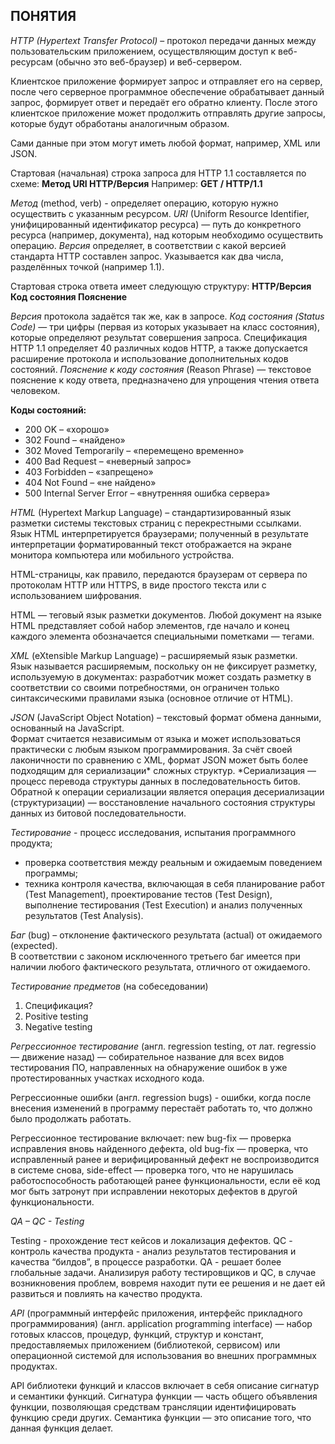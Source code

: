 ﻿## ПОНЯТИЯ

*HTTP (Hypertext Transfer Protocol)* – протокол передачи данных между пользовательским приложением, осуществляющим доступ к веб-ресурсам (обычно это веб-браузер) и веб-сервером. 

Клиентское приложение формирует запрос и отправляет его на сервер, после чего серверное программное обеспечение обрабатывает данный запрос, формирует ответ и передаёт его обратно клиенту. После этого клиентское приложение может продолжить отправлять другие запросы, которые будут обработаны аналогичным образом.

Сами данные при этом могут иметь любой формат, например, XML или JSON.

Стартовая (начальная) строка запроса для HTTP 1.1 составляется по схеме:
**Метод URI HTTP/Версия**
Например:
**GET / HTTP/1.1**

*Метод* (method, verb) - определяет операцию, которую нужно осуществить с указанным ресурсом. 
*URI* (Uniform Resource Identifier, унифицированный идентификатор ресурса) — путь до конкретного ресурса (например, документа), над которым необходимо осуществить операцию. 
*Версия* определяет, в соответствии с какой версией стандарта HTTP составлен запрос. Указывается как два числа, разделённых точкой (например 1.1).

Стартовая строка ответа имеет следующую структуру:
**HTTP/Версия Код состояния Пояснение**

*Версия* протокола задаётся так же, как в запросе.
*Код состояния (Status Code)* — три цифры (первая из которых указывает на класс состояния), которые определяют результат совершения запроса. Спецификация HTTP 1.1 определяет 40 различных кодов HTTP, а также допускается расширение протокола и использование дополнительных кодов состояний.
*Пояснение к коду состояния* (Reason Phrase) — текстовое пояснение к коду ответа, предназначено для упрощения чтения ответа человеком. 

**Коды состояний:** 
- 200 OK – «хорошо»
- 302 Found – «найдено»
- 302 Moved Temporarily – «перемещено временно»
- 400 Bad Request – «неверный запрос»
- 403 Forbidden – «запрещено»
- 404 Not Found – «не найдено» 
- 500 Internal Server Error – «внутренняя ошибка сервера» 
   

*HTML* (Hypertext Markup Language) – стандартизированный язык разметки системы текстовых страниц с перекрестными ссылками.  
Язык HTML интерпретируется браузерами; полученный в результате интерпретации форматированный текст отображается на экране монитора компьютера или мобильного устройства.

HTML-страницы, как правило, передаются браузерам от сервера по протоколам HTTP или HTTPS, в виде простого текста или с использованием шифрования.

HTML — теговый язык разметки документов. Любой документ на языке HTML представляет собой набор элементов, где начало и конец каждого элемента обозначается специальными пометками — тегами. 


*XML* (eXtensible Markup Language) – расширяемый язык разметки.  
Язык называется расширяемым, поскольку он не фиксирует разметку, используемую в документах: разработчик может создать разметку в соответствии со своими потребностями, он ограничен только синтаксическими правилами языка (основное отличие от HTML).


*JSON* (JavaScript Object Notation) – текстовый формат обмена данными, основанный на JavaScript.  
Формат считается независимым от языка и может использоваться практически с любым языком программирования. За счёт своей лаконичности по сравнению с XML, формат JSON может быть более подходящим для сериализации* сложных структур.
*Сериализация — процесс перевода структуры данных в последовательность битов. Обратной к операции сериализации является операция десериализации (структуризации) — восстановление начального состояния структуры данных из битовой последовательности.

*Тестирование* - процесс исследования, испытания программного продукта;  
- проверка соответствия между реальным и ожидаемым поведением программы; 
- техника контроля качества, включающая в себя планирование работ (Test Management), проектирование тестов (Test Design), выполнение тестирования (Test Execution) и анализ полученных результатов (Test Analysis).

*Баг* (bug) – отклонение фактического результата (actual) от ожидаемого (expected).  
В соответствии с законом исключенного третьего баг имеется при наличии любого фактического результата, отличного от ожидаемого.  

*Тестирование предметов* (на собеседовании)
1. Спецификация?
2. Positive testing
3. Negative testing


*Регрессионное тестирование* (англ. regression testing, от лат. regressio — движение назад) — собирательное название для всех видов тестирования ПО, направленных на обнаружение ошибок в уже протестированных участках исходного кода.

Регрессионные ошибки (англ. regression bugs) - ошибки, когда после внесения изменений в программу перестаёт работать то, что должно было продолжать работать.

Регрессионное тестирование включает: 
new bug-fix — проверка исправления вновь найденного дефекта, 
old bug-fix — проверка, что исправленный ранее и верифицированный дефект не воспроизводится в системе снова, 
side-effect — проверка того, что не нарушилась работоспособность работающей ранее функциональности, если её код мог быть затронут при исправлении некоторых дефектов в другой функциональности.


*QA – QC - Testing*

Testing - прохождение тест кейсов и локализация дефектов.
QC - контроль качества продукта - анализ результатов тестирования и качества “билдов”, в процессе разработки.
QA - решает более глобальные задачи. Анализируя работу тестировщиков и QC, в случае возникновения проблем, вовремя находит пути ее решения и не дает ей развиться и повлиять на качество продукта.

 


*API* (программный интерфейс приложения, интерфейс прикладного программирования) (англ. application programming interface) — набор готовых классов, процедур, функций, структур и констант, предоставляемых приложением (библиотекой, сервисом) или операционной системой для использования во внешних программных продуктах.

API библиотеки функций и классов включает в себя описание сигнатур и семантики функций.
Сигнатура функции — часть общего объявления функции, позволяющая средствам трансляции идентифицировать функцию среди других.
Семантика функции — это описание того, что данная функция делает.
